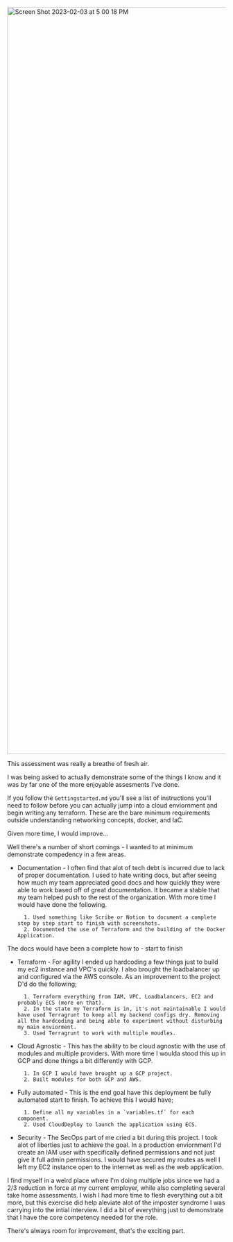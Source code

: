 <img width="1722" alt="Screen Shot 2023-02-03 at 5 00 18 PM" src="https://user-images.githubusercontent.com/124124655/216728864-605aa868-c32e-42e0-950c-082480d07cd4.png">


This assessment was really a breathe of fresh air.

 I was being asked to actually demonstrate some of the things I know and it was by far one of the more enjoyable assesments I've done.

If you follow the `Gettingstarted.md` you'll see a list of instructions you'll need to follow before you can actually jump into a cloud enviornment and begin writing any terraform. These are the bare minimum requirements outside understanding networking concepts, docker, and IaC.

Given more time, I would improve... 

Well there's a number of short comings - I wanted to at minimum demonstrate compedency in a few areas.

- Documentation - I often find that alot of tech debt is incurred due to lack of proper documentation. I used to hate writing docs, but after seeing how much my team appreciated good docs and how quickly they were able to work based off of great documentation. It became a stable that my team helped push to the rest of the organization. With more time I would have done the following.

        1. Used something like Scribe or Notion to document a complete step by step start to finish with screenshots.
        2. Documented the use of Terraform and the building of the Docker Application.
The docs would have been a complete how to - start to finish

- Terraform - For agility I ended up hardcoding a few things just to build my ec2 instance and VPC's quickly. I also brought the loadbalancer up and configured via the AWS console. As an improvement to the project D'd do the following;

        1. Terraform everything from IAM, VPC, Loadbalancers, EC2 and probably ECS (more on that).
        2. In the state my Terraform is in, it's not maintainable I would have used Terragrunt to keep all my backend configs dry. Removing all the hardcoding and being able to experiment without disturbing my main enviorment.
        3. Used Terragrunt to work with multiple moudles.

- Cloud Agnostic - This has the ability to be cloud agnostic with the use of modules and multiple providers. With more time I woulda stood this up in GCP and done things a bit differently with GCP.

        1. In GCP I would have brought up a GCP project. 
        2. Built modules for both GCP and AWS.

- Fully automated - This is the end goal have this deployment be fully automated start to finish. To achieve this I would have;

        1. Define all my variables in a `variables.tf` for each component.
        2. Used CloudDeploy to launch the application using ECS.

- Security - The SecOps part of me cried a bit during this project. I took alot of liberties just to achieve the goal. In a production enviornment I'd create an IAM user with specifically defined permissions and not just give it full admin permissions. I would have secured my routes as well I left my EC2 instance open to the internet as well as the web application. 

I find myself in a weird place where I'm doing multiple jobs since we had a 2/3 reduction in force at my current employer, while also completing several take home assessments. I wish I had more time to flesh everything out a bit more, but this exercise did help aleviate alot of the imposter syndrome I was carrying into the intial interview. I did a bit of everything just to demonstrate that I have the core competency needed for the role. 

There's always room for improvement, that's the exciting part.


